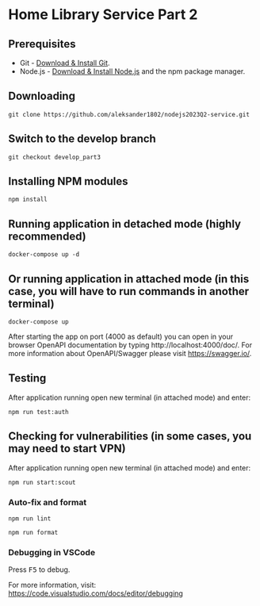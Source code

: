 # Home Library Service Part 2

## Prerequisites

- Git - [Download & Install Git](https://git-scm.com/downloads).
- Node.js - [Download & Install Node.js](https://nodejs.org/en/download/) and the npm package manager.

## Downloading

```
git clone https://github.com/aleksander1802/nodejs2023Q2-service.git
```

## Switch to the develop branch

```
git checkout develop_part3
```

## Installing NPM modules

```
npm install
```

## Running application in detached mode (highly recommended)

```
docker-compose up -d
```

## Or running application in attached mode (in this case, you will have to run commands in another terminal)

```
docker-compose up
```

After starting the app on port (4000 as default) you can open
in your browser OpenAPI documentation by typing http://localhost:4000/doc/.
For more information about OpenAPI/Swagger please visit https://swagger.io/.

## Testing

After application running open new terminal (in attached mode) and enter:

```
npm run test:auth
```

## Checking for vulnerabilities (in some cases, you may need to start VPN)

After application running open new terminal (in attached mode) and enter:

```
npm run start:scout
```

### Auto-fix and format

```
npm run lint
```

```
npm run format
```

### Debugging in VSCode

Press <kbd>F5</kbd> to debug.

For more information, visit: https://code.visualstudio.com/docs/editor/debugging
